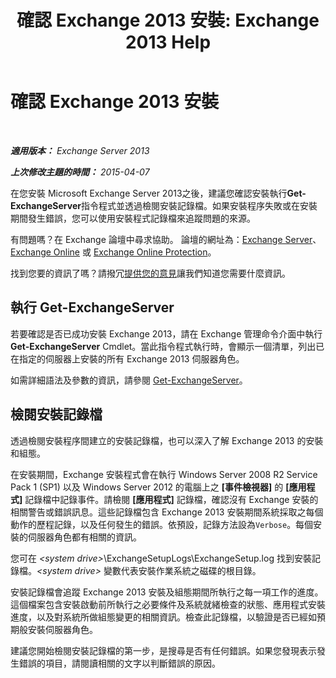 ﻿---
title: '確認 Exchange 2013 安裝: Exchange 2013 Help'
TOCTitle: 確認 Exchange 2013 安裝
ms:assetid: fdd20a2a-c8c1-4d17-b813-3c05d88a4411
ms:mtpsurl: https://technet.microsoft.com/zh-tw/library/Bb125254(v=EXCHG.150)
ms:contentKeyID: 50474683
ms.date: 05/21/2018
mtps_version: v=EXCHG.150
ms.translationtype: MT
---

# 確認 Exchange 2013 安裝

 

_**適用版本：** Exchange Server 2013_

_**上次修改主題的時間：** 2015-04-07_

在您安裝 Microsoft Exchange Server 2013之後，建議您確認安裝執行**Get-ExchangeServer**指令程式並透過檢閱安裝記錄檔。如果安裝程序失敗或在安裝期間發生錯誤，您可以使用安裝程式記錄檔來追蹤問題的來源。

有問題嗎？在 Exchange 論壇中尋求協助。 論壇的網址為：[Exchange Server](https://go.microsoft.com/fwlink/p/?linkid=60612)、 [Exchange Online](https://go.microsoft.com/fwlink/p/?linkid=267542) 或 [Exchange Online Protection](https://go.microsoft.com/fwlink/p/?linkid=285351)。

找到您要的資訊了嗎？請撥冗[提供您的意見](mailto:exsetuphelpfeedback@microsoft.com?subject=exchange%202013%20setup%20help%20feedbac)讓我們知道您需要什麼資訊。

## 執行 Get-ExchangeServer

若要確認是否已成功安裝 Exchange 2013，請在 Exchange 管理命令介面中執行 **Get-ExchangeServer** Cmdlet。當此指令程式執行時，會顯示一個清單，列出已在指定的伺服器上安裝的所有 Exchange 2013 伺服器角色。

如需詳細語法及參數的資訊，請參閱 [Get-ExchangeServer](https://technet.microsoft.com/zh-tw/library/bb123873\(v=exchg.150\))。

## 檢閱安裝記錄檔

透過檢閱安裝程序間建立的安裝記錄檔，也可以深入了解 Exchange 2013 的安裝和組態。

在安裝期間，Exchange 安裝程式會在執行 Windows Server 2008 R2 Service Pack 1 (SP1) 以及 Windows Server 2012 的電腦上之 **\[事件檢視器\]** 的 **\[應用程式\]** 記錄檔中記錄事件。請檢閱 **\[應用程式\]** 記錄檔，確認沒有 Exchange 安裝的相關警告或錯誤訊息。這些記錄檔包含 Exchange 2013 安裝期間系統採取之每個動作的歷程記錄，以及任何發生的錯誤。依預設，記錄方法設為`Verbose`。每個安裝的伺服器角色都有相關的資訊。

您可在 *\<system drive\>*\\ExchangeSetupLogs\\ExchangeSetup.log 找到安裝記錄檔。*\<system drive\>* 變數代表安裝作業系統之磁碟的根目錄。

安裝記錄檔會追蹤 Exchange 2013 安裝及組態期間所執行之每一項工作的進度。這個檔案包含安裝啟動前所執行之必要條件及系統就緒檢查的狀態、應用程式安裝進度，以及對系統所做組態變更的相關資訊。檢查此記錄檔，以驗證是否已經如預期般安裝伺服器角色。

建議您開始檢閱安裝記錄檔的第一步，是搜尋是否有任何錯誤。如果您發現表示發生錯誤的項目，請閱讀相關的文字以判斷錯誤的原因。

